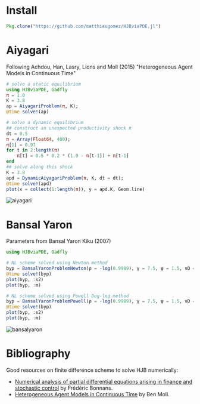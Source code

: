 # Install
```julia
Pkg.clone("https://github.com/matthieugomez/HJBviaPDE.jl")
```

# Aiyagari
Following Achdou, Han, Lasry, Lions and Moll (2015) "Heterogeneous Agent Models in Continuous Time"

```julia
# solve a static equilibrium
using HJBviaPDE, Gadfly
π = 1.0
K = 3.8
ap = AiyagariProblem(π, K);
@time solve!(ap)

# solve a dynamic equilibrium
## construct an unexpected productivity shock π
dt = 0.5
π = Array(Float64, 400);
π[1] = 0.97
for t in 2:length(π)
    π[t] = 0.5 * 0.2 * (1.0 - π[t-1]) + π[t-1]
end
## solve along this shock
K = 3.8
apd = DynamicAiyagariProblem(π, K, dt = dt);
@time solve!(apd)
plot(x = collect(1:length(π)), y = apd.K, Geom.line)
```

![aiyagari](https://cdn.rawgit.com/matthieugomez/HJBviaPDE.jl/master/img/aiyagari.svg)


# Bansal Yaron

Parameters from Bansal Yaron Kiku (2007)

```julia
using HJBviaPDE, Gadfly

# NL scheme solved using Newton method
byp = BansalYaronProblemNewton(ρ = -log(0.9989), γ = 7.5, ψ = 1.5, νD = 0.0072, νμ = 0.038 * 0.0072, νσ = 0.0000028 / 0.0072^2, κμ = -log(0.975), κσ = -log(0.999))
@time solve!(byp)
plot(byp, :s2)
plot(byp, :m)

# NL scheme solved using Powell Dog-leg method
byp = BansalYaronProblemPowell(ρ = -log(0.9989), γ = 7.5, ψ = 1.5, νD = 0.0072, νμ = 0.038 * 0.0072, νσ = 0.0000028 / 0.0072^2, κμ = -log(0.975), κσ = -log(0.999))
@time solve!(byp)
plot(byp, :s2)
plot(byp, :m)
```

![bansalyaron](https://cdn.rawgit.com/matthieugomez/HJBviaPDE.jl/master/img/bansalyaron.svg)


# Bibliography
Good resources on finite difference scheme to solve HJB numerically:
- [Numerical analysis of partial differential equations arising in finance and stochastic control](http://www.cmap.polytechnique.fr/%7Ebonnans/notes/edpfin/edpfin.html) by Frédéric Bonnans.
-  [Heterogeneous Agent Models in Continuous Time](http://www.princeton.edu/~moll/HACTproject.htm) by Ben Moll.
